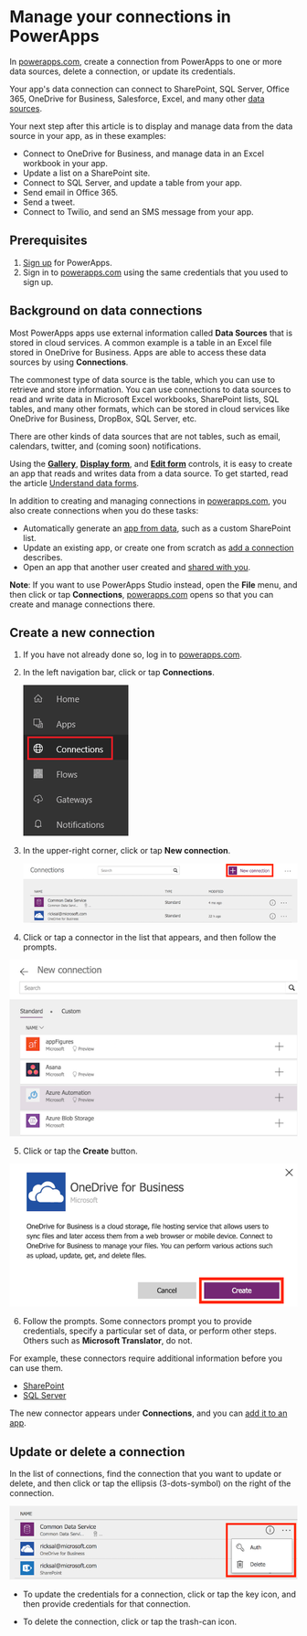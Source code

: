 <properties
    pageTitle="Add and manage connections to data sources in cloud services | Microsoft PowerApps"
    description="Add, delete, and update connections to data sources such as SharePoint, SQL Server, OneDrive for Business, Salesforce, and Office 365"
    services=""
    suite="powerapps"
    documentationCenter="na"
    authors="RickSaling"
    manager="anneta"
    editor=""
    tags=""/>

<tags
   ms.service="powerapps"
   ms.devlang="na"
   ms.topic="article"
   ms.tgt_pltfrm="na"
   ms.workload="na"
   ms.date="03/09/2017"
   ms.author="ricksal"/>

# Manage your connections in PowerApps #

In [powerapps.com](https://web.powerapps.com), create a connection from PowerApps to one or more data sources, delete a connection, or update its credentials.

Your app's data connection can connect to SharePoint, SQL Server, Office 365, OneDrive for Business, Salesforce, Excel, and many other [data sources](connections-list.md).

Your next step after this article is to display and manage data from the data source in your app, as in these examples:

* Connect to OneDrive for Business, and manage data in an Excel workbook in your app.
* Update a list on a SharePoint site.
* Connect to SQL Server, and update a table from your app.
* Send email in Office 365.
* Send a tweet.
* Connect to Twilio, and send an SMS message from your app.


## Prerequisites

1. [Sign up](signup-for-powerapps.md) for PowerApps.
2. Sign in to [powerapps.com](https://web.powerapps.com) using the same credentials that you used to sign up.

## Background on data connections

Most PowerApps apps use external information called **Data Sources** that is stored in cloud services. A common example is a table in an Excel file stored in OneDrive for Business. Apps are able to access these data sources by using **Connections**.

The commonest type of data source is the table, which you can use to retrieve and store information. You can use connections to data sources to read and write data in Microsoft Excel workbooks, SharePoint lists, SQL tables, and many other formats, which can be stored in cloud services like OneDrive for Business, DropBox, SQL Server, etc.

There are other kinds of data sources that are not tables, such as email, calendars, twitter, and (coming soon) notifications.

Using the **[Gallery](controls/control-gallery.md)**, **[Display form](controls/control-form-detail.md)**, and **[Edit form](controls/control-form-detail.md)** controls, it is easy to create an app that reads and writes data from a data source. To get started, read the article [Understand data forms](working-with-forms.md).

In addition to creating and managing connections in [powerapps.com](https://web.powerapps.com), you also create connections when you do these tasks:

- Automatically generate an [app from data](app-from-sharepoint.md), such as a custom SharePoint list.
- Update an existing app, or create one from scratch as [add a connection](add-data-connection.md) describes.
- Open an app that another user created and [shared with you](share-app.md).

**Note**: If you want to use PowerApps Studio instead, open the **File** menu, and then click or tap **Connections**, [powerapps.com](https://web.powerapps.com) opens so that you can create and manage connections there.

## Create a new connection

1. If you have not already done so, log in to [powerapps.com](https://web.powerapps.com).

2. In the left navigation bar, click or tap **Connections**.

	![Connections Manage](./media/add-manage-connections/open-connections.png)

3. In the upper-right corner, click or tap **New connection**.

    ![Connections Add](./media/add-manage-connections/add-connection.png)

4. Click or tap a connector in the list that appears, and then follow the prompts.

  ![Connections Add](./media/add-manage-connections/choose-connection.png)

5. Click or tap the **Create** button.

  ![Connections Add](./media/add-manage-connections/create-connection.png)

6. Follow the prompts. Some connectors prompt you to provide credentials, specify a particular set of data, or perform other steps. Others such as **Microsoft Translator**, do not.

  For example, these connectors require additional information before you can use them.

  - [SharePoint](connection-sharepoint-online.md)
  - [SQL Server](connection-azure-sqldatabase.md)

The new connector appears under **Connections**, and you can [add it to an app](add-data-connection.md).

## Update or delete a connection ##
In the list of connections, find the connection that you want to update or delete, and then click or tap the ellipsis (3-dots-symbol) on the right of the connection.

![Update connection](./media/add-manage-connections/auth-or-delete.png)

- To update the credentials for a connection, click or tap the key icon, and then provide credentials for that connection.

- To delete the connection, click or tap the trash-can icon.
